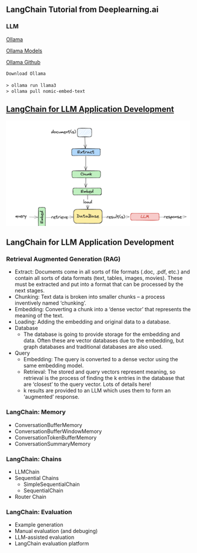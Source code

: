 ## LangChain Tutorial from Deeplearning.ai

### LLM 

[Ollama](https://ollama.com/)

[Ollama Models](https://ollama.com/library)

[Ollama Github](https://github.com/ollama/ollama)

```
Download Ollama

> ollama run llama3
> ollama pull nomic-embed-text
```




## [LangChain for LLM Application Development](https://learn.deeplearning.ai/courses/langchain/lesson/1/introduction)

<img width="500" alt="rag_img" src="resources/rag_img.png">


## LangChain for LLM Application Development
### Retrieval Augmented Generation (RAG)

- Extract: Documents come in all sorts of file formats (.doc, .pdf, etc.) and contain all sorts of data formats (text, tables, images, movies). These must be extracted and put into a format that can be processed by the next stages.
- Chunking: Text data is broken into smaller chunks – a process inventively named ‘chunking’.
- Embedding:  Converting a chunk into a ‘dense vector’ that represents the meaning of the text.
- Loading: Adding the embedding and original data to a database.
- Database
	- The database is going to provide storage for the embedding and data. Often these are vector databases due to the embedding, but graph databases and traditional databases are also used.
- Query
	- Embedding: The query is converted to a dense vector using the same embedding model.
	- Retrieval: The stored and query vectors represent meaning, so retrieval is the process of finding the k entries in the database that are ‘closest’ to the query vector. Lots of details here!
	- k results are provided to an LLM which uses them to form an ‘augmented’  response.


### LangChain: Memory 
- ConversationBufferMemory
- ConversationBufferWindowMemory
- ConversationTokenBufferMemory
- ConversationSummaryMemory

### LangChain: Chains 
- LLMChain
- Sequential Chains
	- SimpleSequentialChain
	- SequentialChain
- Router Chain

### LangChain: Evaluation 
- Example generation
- Manual evaluation (and debuging)
- LLM-assisted evaluation
- LangChain evaluation platform
